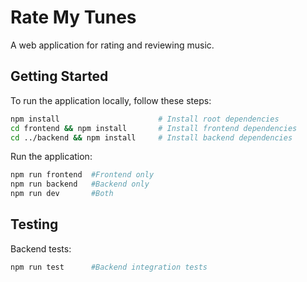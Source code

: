 # Rate My Tunes

A web application for rating and reviewing music.

## Getting Started

To run the application locally, follow these steps:

```bash
npm install                      # Install root dependencies
cd frontend && npm install       # Install frontend dependencies
cd ../backend && npm install     # Install backend dependencies
```

Run the application:

```bash
npm run frontend  #Frontend only
npm run backend   #Backend only
npm run dev       #Both
```

## Testing

Backend tests:

```bash
npm run test      #Backend integration tests
```
